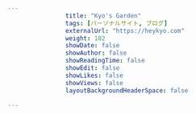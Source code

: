 ---
                title: "Kyo's Garden"
                tags: [パーソナルサイト, ブログ]
                externalUrl: "https://heykyo.com"
                weight: 102
                showDate: false
                showAuthor: false
                showReadingTime: false
                showEdit: false
                showLikes: false
                showViews: false
                layoutBackgroundHeaderSpace: false
                ---

